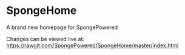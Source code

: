 # SpongeHome
A brand new homepage for SpongePowered

Changes can be viewed live at:
https://rawgit.com/SpongePowered/SpongeHome/master/index.html
